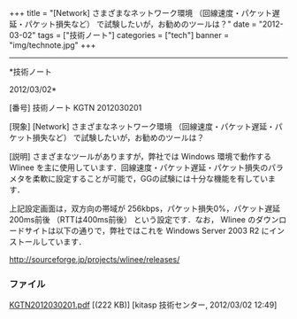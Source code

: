 ﻿+++
title = "[Network] さまざまなネットワーク環境 （回線速度・パケット遅延・パケット損失など） で試験したいが，お勧めのツールは？"
date = "2012-03-02"
tags = ["技術ノート"]
categories = ["tech"]
banner = "img/technote.jpg"
+++

-----------------------------------------------------------------------------------------------------------------------------

*技術ノート

2012/03/02*


[番号]
技術ノート KGTN 2012030201

[現象]
[Network] さまざまなネットワーク環境
（回線速度・パケット遅延・パケット損失など）
で試験したいが，お勧めのツールは？

[説明]
さまざまなツールがありますが，弊社では Windows 環境で動作する Wlinee
を主に使用しています．回線速度・パケット遅延・パケット損失のパラメタを柔軟に設定することが可能で，GGの試験には十分な機能を有しています．

上記設定画面は，双方向の帯域が
256kbps，パケット損失0%，パケット遅延200ms前後 （RTTは400ms前後）
という設定です．なお， Wlinee
のダウンロードサイトは以下の通りで，弊社ではこれを Windows Server 2003
R2 にインストールしています．

<http://sourceforge.jp/projects/wlinee/releases/>


### ファイル

 
 


[KGTN2012030201.pdf](http://techreport.kitasp.net/attachments/download/861/KGTN2012030201.pdf)
 [(222 KB)] [kitasp 技術センター, 2012/03/02
12:49]


 


 

